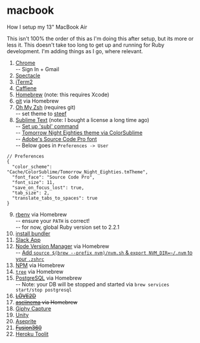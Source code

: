 # macbook
How I setup my 13" MacBook Air

This isn't 100% the order of this as I'm doing this after setup, but its more or less it. This doesn't take too long to get up and running for Ruby development. I'm adding things as I go, where relevant.

1.  [Chrome](https://www.google.com/chrome/browser/desktop/index.html)<br>
    -- Sign In + Gmail
2.  [Spectacle](https://www.spectacleapp.com/)
3.  [iTerm2](https://www.iterm2.com/)
4.  [Caffiene](https://itunes.apple.com/us/app/caffeine/id411246225?mt=12)
5.  [Homebrew](http://brew.sh/) (note: this requires Xcode)
6.  [git](https://git-scm.com/book/en/v1/Getting-Started-Installing-Git#Installing-on-Mac) via Homebrew
7.  [Oh My Zsh](https://github.com/robbyrussell/oh-my-zsh) (requires git)<br>
    -- set theme to [steef](https://github.com/robbyrussell/oh-my-zsh/wiki/themes#steeef)
8.  [Sublime Text](https://www.sublimetext.com/) (note: I bought a license a long time ago)<br>
    -- [Set up 'subl' command](http://stackoverflow.com/questions/11889484/command-subl-from-terminal-dont-work/16390622#16390622)<br>
    -- [Tomorrow Night Eighties theme via ColorSublime](http://colorsublime.com/?q=tomorrow+night+eighties)<br>
    -- [Adobe's Source Code Pro font](https://github.com/adobe-fonts/source-code-pro)<br>
    -- Below goes in `Preferences -> User`
```JS
// Preferences
{
  "color_scheme": "Cache/ColorSublime/Tomorrow_Night_Eighties.tmTheme",
  "font_face": "Source Code Pro",
  "font_size": 11,
  "save_on_focus_lost": true,
  "tab_size": 2,
  "translate_tabs_to_spaces": true
}
```
9.  [rbenv](https://github.com/rbenv/rbenv#homebrew-on-mac-os-x) via Homebrew<br>
    -- ensure your `PATH` is correct!<br>
    -- for now, global Ruby version set to 2.2.1
10. [install bundler](http://bundler.io/)
11. [Slack App](https://itunes.apple.com/us/app/slack/id803453959?mt=12)
12. [Node Version Manager](https://github.com/creationix/nvm) via Homebrew<br>
    -- [Add `source $(brew --prefix nvm)/nvm.sh` & `export NVM_DIR=~/.nvm` to your `.zshrc`](http://stackoverflow.com/a/27652360)
13. [NPM](https://www.npmjs.com/) via Homebrew
14. [`tree`](http://mama.indstate.edu/users/ice/tree/) via Homebrew
15. [PostgreSQL](https://www.postgresql.org/) via Homebrew<br>
    -- Note: your DB will be stopped and started via `brew services start/stop postgresql`
16. ~~[LÖVE2D](https://love2d.org/)~~
17. ~~[asciinema](https://asciinema.org/) via Homebrew~~
18. [Giphy Capture](https://itunes.apple.com/us/app/giphy-capture.-the-gif-maker/id668208984?mt=12)
19. [Unity](https://unity3d.com)
20. [Aseprite]()
21. ~~[Fusion360]()~~
22. [Heroku Toolit]()

